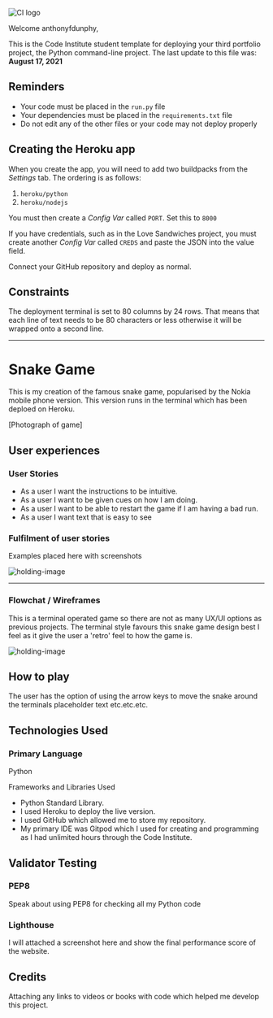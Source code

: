 ![CI logo](https://codeinstitute.s3.amazonaws.com/fullstack/ci_logo_small.png)

Welcome anthonyfdunphy,

This is the Code Institute student template for deploying your third portfolio project, the Python command-line project. The last update to this file was: **August 17, 2021**

## Reminders

* Your code must be placed in the `run.py` file
* Your dependencies must be placed in the `requirements.txt` file
* Do not edit any of the other files or your code may not deploy properly

## Creating the Heroku app

When you create the app, you will need to add two buildpacks from the _Settings_ tab. The ordering is as follows:

1. `heroku/python`
2. `heroku/nodejs`

You must then create a _Config Var_ called `PORT`. Set this to `8000`

If you have credentials, such as in the Love Sandwiches project, you must create another _Config Var_ called `CREDS` and paste the JSON into the value field.

Connect your GitHub repository and deploy as normal.

## Constraints

The deployment terminal is set to 80 columns by 24 rows. That means that each line of text needs to be 80 characters or less otherwise it will be wrapped onto a second line.

-----

# Snake Game

This is my creation of the famous snake game, popularised by the Nokia mobile phone version. This version runs in the terminal which has been deploed on Heroku.

[Photograph of game]

## User experiences

### User Stories

* As a user I want the instructions to be intuitive.
* As a user I want to be given cues on how I am doing.
* As a user I want to be able to restart the game if I am having a bad run.
* As a user I want text that is easy to see

### Fulfilment of user stories

Examples placed here with screenshots

![holding-image](https://miro.medium.com/max/1400/0*8aY8pX5CoNGImZU4.png)

----------------------
### Flowchat / Wireframes

This is a terminal operated game so there are not as many UX/UI options as previous projects. The terminal style favours this snake game design best I feel as it give the user a 'retro' feel to how the game is.

![holding-image](https://miro.medium.com/max/1400/0*8aY8pX5CoNGImZU4.png)

## How to play

The user has the option of using the arrow keys to move the snake around the terminals  placeholder text etc.etc.etc.

## Technologies Used

### Primary Language
Python

Frameworks and Libraries Used
* Python Standard Library.
* I used Heroku to deploy the live version.
* I used GitHub which allowed me to store my repository.
* My primary IDE was Gitpod which I used for creating and programming as I had unlimited hours through the Code Institute.

## Validator Testing

### PEP8

Speak about using PEP8 for checking all my Python code

### Lighthouse

I will attached a screenshot here and show the final performance score of the website.

## Credits

Attaching any links to videos or books with code which helped me develop this project.

